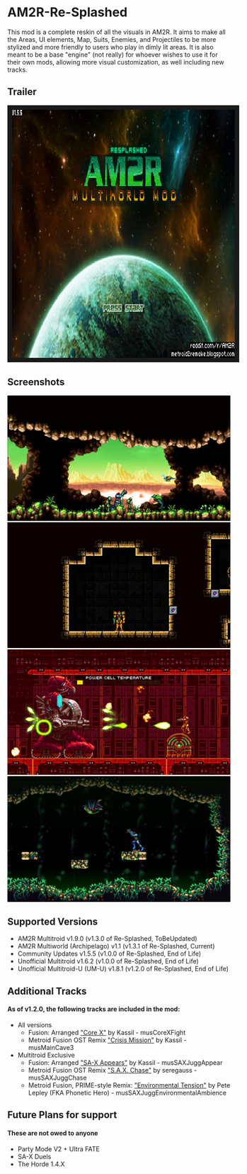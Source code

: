 # AM2R-Re-Splashed

This mod is a complete reskin of all the visuals in AM2R.  It aims to make all the Areas, UI elements, Map, Suits, Enemies, and Projectiles to be more stylized and more friendly to users who play in dimly lit areas.
It is also meant to be a base "engine" (not really) for whoever wishes to use it for their own mods, allowing more visual customization, as well including new tracks.
## Trailer

<a href="https://www.youtube.com/watch?feature=player_embedded&v=yt7R7GmBTg0" target="_blank"><img src="https://github.com/AbyssalCreature/AM2R-Re-Splashed/blob/readme-updates/assets/Screenshot%202024-02-19%20223411.png" alt="AM2R Re-Splashed Trailer" width="1080" height="560" border="10" /></a>

## Screenshots

![First hall](https://github.com/AbyssalCreature/AM2R-Re-Splashed/blob/readme-updates/assets/Screenshot%202024-02-19%20221422.png)
![Varia](https://github.com/AbyssalCreature/AM2R-Re-Splashed/blob/readme-updates/assets/Screenshot%202024-02-19%20214927.png)
![Tank](https://github.com/AbyssalCreature/AM2R-Re-Splashed/blob/readme-updates/assets/Screenshot%202024-02-19%20221217.png)
![Alpha](https://github.com/AbyssalCreature/AM2R-Re-Splashed/blob/readme-updates/assets/Screenshot%202024-02-19%20222053.png)


## Supported Versions

- AM2R Multitroid v1.9.0 (v1.3.0 of Re-Splashed, ToBeUpdated)
- AM2R Multiworld (Archipelago) v1.1 (v1.3.1 of Re-Splashed, Current)
- Community Updates v1.5.5 (v1.0.0 of Re-Splashed, End of Life)
- Unofficial Multitroid v1.6.2 (v1.0.0 of Re-Splashed, End of Life)
- Unofficial Multitroid-U (UM-U) v1.8.1 (v1.2.0 of Re-Splashed, End of Life)

## Additional Tracks
#### As of v1.2.0, the following tracks are included in the mod:
- All versions
  - Fusion: Arranged ["Core X"](https://music.youtube.com/watch?v=0rHGsLritt4&si=1PGSfll0BzS5B9sM) by Kassil - musCoreXFight
  - Metroid Fusion OST Remix ["Crisis Mission"](https://music.youtube.com/watch?v=t3-S57VXif8&si=7eWW6y8QyYT379z2) by Kassil - musMainCave3
- Multitroid Exclusive
  - Fusion: Arranged ["SA-X Appears"](https://music.youtube.com/watch?v=QrRmqwViIv4&si=y7YoUiS2rkaAGbh_) by Kassil  - musSAXJuggAppear
  - Metroid Fusion OST Remix ["S.A.X. Chase"](https://music.youtube.com/watch?v=jyGMd9RID8Q&si=fqHoIuNmp_jjD6kC) by seregauss  - musSAXJuggChase
  - Metroid Fusion, PRIME-style Remix: ["Environmental Tension"](https://music.youtube.com/watch?v=bKXKKQhwJZU&si=a9RH6QzGWmTtBPLV) by Pete Lepley (FKA Phonetic Hero) - musSAXJuggEnvironmentalAmbience

## Future Plans for support
#### These are not owed to anyone 
- Party Mode V2 + Ultra FATE
- SA-X Duels
- The Horde 1.4.X
